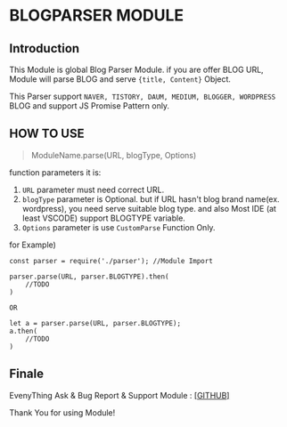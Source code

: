 # BLOGPARSER MODULE

## Introduction

This Module is global Blog Parser Module.
if you are offer BLOG URL, Module will parse BLOG and serve `{title, Content}` Object.

This Parser support `NAVER, TISTORY, DAUM, MEDIUM, BLOGGER, WORDPRESS` BLOG and support JS Promise Pattern only.

## HOW TO USE

> ModuleName.parse(URL, blogType, Options)

function parameters it is:
1. `URL` parameter must need correct URL.
2. `blogType` parameter is Optional. but if URL hasn't blog brand name(ex. wordpress), you need serve suitable blog type. and also Most IDE (at least VSCODE) support BLOGTYPE variable.
3. `Options` parameter is use `CustomParse` Function Only.

for Example)

```
const parser = require('./parser'); //Module Import

parser.parse(URL, parser.BLOGTYPE).then(
    //TODO
)

OR

let a = parser.parse(URL, parser.BLOGTYPE);
a.then(
    //TODO
)
```

## Finale

EvenyThing Ask & Bug Report & Support Module : <a href="https://github.com/uuuusssseeeerrrr/blog-parser/issues">[GITHUB]</a>

Thank You for using Module!